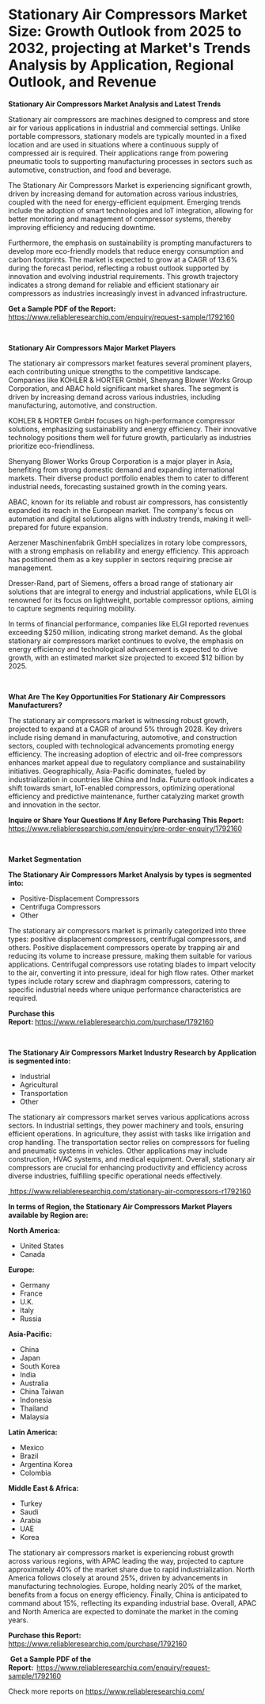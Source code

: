 <p><h1>Stationary Air Compressors Market Size: Growth Outlook from 2025 to 2032, projecting at Market's Trends Analysis by Application, Regional Outlook, and Revenue</h1></p><p><strong>Stationary Air Compressors Market Analysis and Latest Trends</strong></p>
<p><p>Stationary air compressors are machines designed to compress and store air for various applications in industrial and commercial settings. Unlike portable compressors, stationary models are typically mounted in a fixed location and are used in situations where a continuous supply of compressed air is required. Their applications range from powering pneumatic tools to supporting manufacturing processes in sectors such as automotive, construction, and food and beverage.</p><p>The Stationary Air Compressors Market is experiencing significant growth, driven by increasing demand for automation across various industries, coupled with the need for energy-efficient equipment. Emerging trends include the adoption of smart technologies and IoT integration, allowing for better monitoring and management of compressor systems, thereby improving efficiency and reducing downtime. </p><p>Furthermore, the emphasis on sustainability is prompting manufacturers to develop more eco-friendly models that reduce energy consumption and carbon footprints. The market is expected to grow at a CAGR of 13.6% during the forecast period, reflecting a robust outlook supported by innovation and evolving industrial requirements. This growth trajectory indicates a strong demand for reliable and efficient stationary air compressors as industries increasingly invest in advanced infrastructure.</p></p>
<p><strong>Get a Sample PDF of the Report:&nbsp;</strong> <a href="https://www.reliableresearchiq.com/enquiry/request-sample/1792160?utm_campaign=2237&utm_medium=2&utm_source=Github&utm_content=ia&utm_term=20022025&utm_id=stationary-air-compressors">https://www.reliableresearchiq.com/enquiry/request-sample/1792160</a></p>
<p>&nbsp;</p>
<p><strong>Stationary Air Compressors Major Market Players</strong></p>
<p><p>The stationary air compressors market features several prominent players, each contributing unique strengths to the competitive landscape. Companies like KOHLER & HORTER GmbH, Shenyang Blower Works Group Corporation, and ABAC hold significant market shares. The segment is driven by increasing demand across various industries, including manufacturing, automotive, and construction.</p><p>KOHLER & HORTER GmbH focuses on high-performance compressor solutions, emphasizing sustainability and energy efficiency. Their innovative technology positions them well for future growth, particularly as industries prioritize eco-friendliness.</p><p>Shenyang Blower Works Group Corporation is a major player in Asia, benefiting from strong domestic demand and expanding international markets. Their diverse product portfolio enables them to cater to different industrial needs, forecasting sustained growth in the coming years.</p><p>ABAC, known for its reliable and robust air compressors, has consistently expanded its reach in the European market. The company's focus on automation and digital solutions aligns with industry trends, making it well-prepared for future expansion.</p><p>Aerzener Maschinenfabrik GmbH specializes in rotary lobe compressors, with a strong emphasis on reliability and energy efficiency. This approach has positioned them as a key supplier in sectors requiring precise air management.</p><p>Dresser-Rand, part of Siemens, offers a broad range of stationary air solutions that are integral to energy and industrial applications, while ELGI is renowned for its focus on lightweight, portable compressor options, aiming to capture segments requiring mobility.</p><p>In terms of financial performance, companies like ELGI reported revenues exceeding $250 million, indicating strong market demand. As the global stationary air compressors market continues to evolve, the emphasis on energy efficiency and technological advancement is expected to drive growth, with an estimated market size projected to exceed $12 billion by 2025.</p></p>
<p>&nbsp;</p>
<p><strong>What Are The Key Opportunities For Stationary Air Compressors Manufacturers?</strong></p>
<p><p>The stationary air compressors market is witnessing robust growth, projected to expand at a CAGR of around 5% through 2028. Key drivers include rising demand in manufacturing, automotive, and construction sectors, coupled with technological advancements promoting energy efficiency. The increasing adoption of electric and oil-free compressors enhances market appeal due to regulatory compliance and sustainability initiatives. Geographically, Asia-Pacific dominates, fueled by industrialization in countries like China and India. Future outlook indicates a shift towards smart, IoT-enabled compressors, optimizing operational efficiency and predictive maintenance, further catalyzing market growth and innovation in the sector.</p></p>
<p><strong>Inquire or Share Your Questions If Any Before Purchasing This Report:</strong> <a href="https://www.reliableresearchiq.com/enquiry/pre-order-enquiry/1792160?utm_campaign=2237&utm_medium=2&utm_source=Github&utm_content=ia&utm_term=20022025&utm_id=stationary-air-compressors">https://www.reliableresearchiq.com/enquiry/pre-order-enquiry/1792160</a></p>
<p>&nbsp;</p>
<p><strong>Market Segmentation</strong></p>
<p><strong>The Stationary Air Compressors Market Analysis by types is segmented into:</strong></p>
<p><ul><li>Positive-Displacement Compressors</li><li>Centrifuga Compressors</li><li>Other</li></ul></p>
<p><p>The stationary air compressors market is primarily categorized into three types: positive displacement compressors, centrifugal compressors, and others. Positive displacement compressors operate by trapping air and reducing its volume to increase pressure, making them suitable for various applications. Centrifugal compressors use rotating blades to impart velocity to the air, converting it into pressure, ideal for high flow rates. Other market types include rotary screw and diaphragm compressors, catering to specific industrial needs where unique performance characteristics are required.</p></p>
<p><strong>Purchase this Report:&nbsp;</strong><a href="https://www.reliableresearchiq.com/purchase/1792160?utm_campaign=2237&utm_medium=2&utm_source=Github&utm_content=ia&utm_term=20022025&utm_id=stationary-air-compressors">https://www.reliableresearchiq.com/purchase/1792160</a></p>
<p>&nbsp;</p>
<p><strong>The Stationary Air Compressors Market Industry Research by Application is segmented into:</strong></p>
<p><ul><li>Industrial</li><li>Agricultural</li><li>Transportation</li><li>Other</li></ul></p>
<p><p>The stationary air compressors market serves various applications across sectors. In industrial settings, they power machinery and tools, ensuring efficient operations. In agriculture, they assist with tasks like irrigation and crop handling. The transportation sector relies on compressors for fueling and pneumatic systems in vehicles. Other applications may include construction, HVAC systems, and medical equipment. Overall, stationary air compressors are crucial for enhancing productivity and efficiency across diverse industries, fulfilling specific operational needs effectively.</p></p>
<p><a href="https://www.reliableresearchiq.com/stationary-air-compressors-r1792160?utm_campaign=2237&utm_medium=2&utm_source=Github&utm_content=ia&utm_term=20022025&utm_id=stationary-air-compressors">&nbsp;https://www.reliableresearchiq.com/stationary-air-compressors-r1792160</a></p>
<p><strong>In terms of Region, the Stationary Air Compressors Market Players available by Region are:</strong></p>
<p>
    <p> <strong> North America: </strong>
        <ul>
            <li>United States</li>
            <li>Canada</li>
        </ul>
        </p> 
    <p> <strong> Europe: </strong>
        <ul>
            <li>Germany</li>
            <li>France</li>
            <li>U.K.</li>
            <li>Italy</li>
            <li>Russia</li>
        </ul>
        </p> 
    <p> <strong> Asia-Pacific: </strong>
        <ul>
            <li>China</li>
            <li>Japan</li>
            <li>South Korea</li>
            <li>India</li>
            <li>Australia</li>
            <li>China Taiwan</li>
            <li>Indonesia</li>
            <li>Thailand</li>
            <li>Malaysia</li>
        </ul>
        </p> 
    <p> <strong> Latin America: </strong>
        <ul>
            <li>Mexico</li>
            <li>Brazil</li>
            <li>Argentina Korea</li>
            <li>Colombia</li>
        </ul>
        </p> 
    <p> <strong> Middle East & Africa: </strong>
        <ul>
            <li>Turkey</li>
            <li>Saudi</li>
            <li>Arabia</li>
            <li>UAE</li>
            <li>Korea</li>
        </ul>
    </p>
    </p>
<p><p>The stationary air compressors market is experiencing robust growth across various regions, with APAC leading the way, projected to capture approximately 40% of the market share due to rapid industrialization. North America follows closely at around 25%, driven by advancements in manufacturing technologies. Europe, holding nearly 20% of the market, benefits from a focus on energy efficiency. Finally, China is anticipated to command about 15%, reflecting its expanding industrial base. Overall, APAC and North America are expected to dominate the market in the coming years.</p></p>
<p><strong>Purchase this Report: </strong><a href="https://www.reliableresearchiq.com/purchase/1792160?utm_campaign=2237&utm_medium=2&utm_source=Github&utm_content=ia&utm_term=20022025&utm_id=stationary-air-compressors">https://www.reliableresearchiq.com/purchase/1792160</a></p>
<p>&nbsp;<strong>Get a Sample PDF of the Report:&nbsp;&nbsp;</strong><a href="https://www.reliableresearchiq.com/enquiry/request-sample/1792160?utm_campaign=2237&utm_medium=2&utm_source=Github&utm_content=ia&utm_term=20022025&utm_id=stationary-air-compressors">https://www.reliableresearchiq.com/enquiry/request-sample/1792160</a></p>
<p><strong></strong></p>
<p>Check more reports on <a href="https://www.reliableresearchiq.com/?utm_campaign=2237&utm_medium=2&utm_source=Github&utm_content=ia&utm_term=20022025&utm_id=stationary-air-compressors">https://www.reliableresearchiq.com/</a></p>